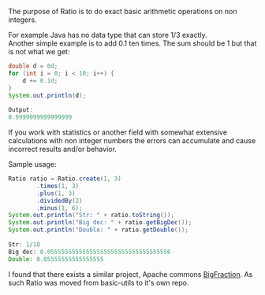 The purpose of Ratio is to do exact basic arithmetic operations on non integers.  
 
For example Java has no data type that can store 1/3 exactly.  
Another simple example is to add 0.1 ten times. The sum should be 1 but that is not what we get: 
```java 
double d = 0d; 
for (int i = 0; i < 10; i++) { 
    d += 0.1d; 
} 
System.out.println(d); 
 
Output: 
0.9999999999999999 
``` 
If you work with statistics or another field with somewhat extensive calculations 
with non integer numbers the errors can accumulate and cause incorrect results and/or behavior. 
 
Sample usage: 
```java 
Ratio ratio = Ratio.create(1, 3) 
        .times(1, 3) 
        .plus(1, 3) 
        .dividedBy(2) 
        .minus(1, 6); 
System.out.println("Str: " + ratio.toString()); 
System.out.println("Big dec: " + ratio.getBigDec()); 
System.out.println("Double: " + ratio.getDouble()); 
 
Str: 1/18 
Big dec: 0.05555555555555555555555555555555556 
Double: 0.05555555555555555 
```

I found that there exists a similar project, Apache commons [BigFraction](http://commons.apache.org/proper/commons-math/apidocs/org/apache/commons/math4/fraction/BigFraction.html).
As such Ratio was moved from basic-utils to it's own repo.
  
